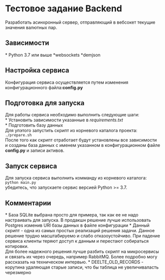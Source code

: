 # Тестовое задание Backend
Разработать асинхронный сервер, отправляющий в вебсокет текущие значения валютных пар.

<h2>Зависимости</h2>
* Python 3.7 или выше
*websockets
*demjson

<h2>Настройка сервиса</h2>
Конфигурация сервиса осуществляется путем изменения конфигурационного файла:<b>config.py</b> <br>

<h2>Подготовка для запуска</h2>
Для работы сервиса необходимо выполнить следующие шаги:<br>
* Установить зависимости указанные в <i>requirements.txt</i><br> 
* Подготовить базу данных<br>
Для упэтого запустить скрипт из корневого каталога проекта:<br>
<code>./prepare.sh</code> <br>
После того как скрипт отработает будут установлены все зависимости и созданы база данных с именем 
указанном в 
конфигурационном файле <b>config.py</b> и записи активов.

<h2>Запуск сервиса</h2>
Для запуска сервиса выполнить комманду из корневого каталога:<br>
<code>python main.py</code> <br>
убедитесь, что запускаете сервис версией Python >= 3.7.

<h2>Комментарии</h2>
* База SQLite выбрана просто для примера, так как ее не надо настраивать для запуска. В продакшн решение
лучше использовать Postgres изменив URI базы данных в файле конфигурации
* Данный скрипт - одна из самых простых реализаций решения задачи. Данное решение трудно масштабируемо
и слабо отказоустойчиво. При падение сервиса клиенты теряют доступ к данным и перестают
собираться котировки.<br>
Для более надежного решения лучше разбить скрипт на микросервисы и связать их через очередь, например
RabbitMQ. Более подробно могу рассказать на техническом интервью.
* DEELTE_OLD_RECORDS - корутина удаляющая старые записи, что бы таблица не увеличиваласть черезмерно